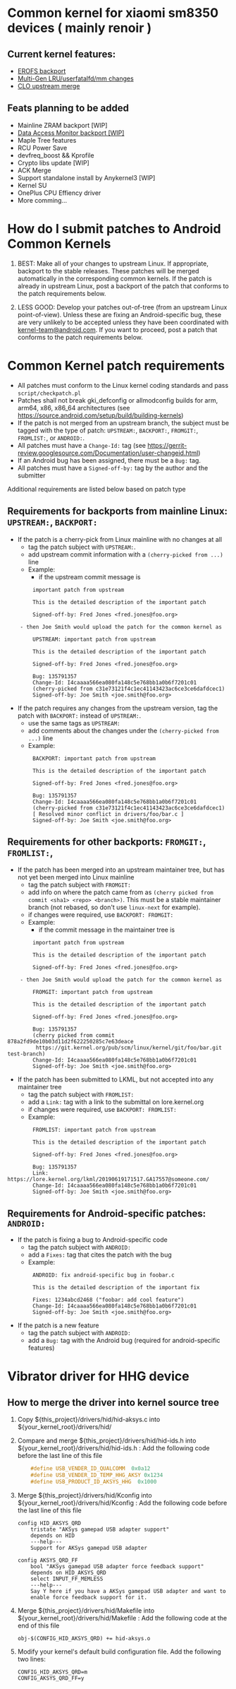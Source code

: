 # Common kernel for xiaomi sm8350 devices ( mainly renoir )

## Current kernel features:

- [EROFS backport](https://github.com/EndCredits/android_kernel_xiaomi_sm8350/tree/feat-erofs)
- [Multi-Gen LRU/userfatalfd/mm changes](https://github.com/EndCredits/android_kernel_xiaomi_sm8350/tree/feat-mm)
- [CLO upstream merge](https://github.com/EndCredits/android_kernel_xiaomi_sm8350/tree/baseline)

## Feats planning to be added

- Mainline ZRAM backport [WIP]
- [Data Access Monitor backport [WIP]](https://github.com/EndCredits/android_kernel_xiaomi_sm8350/tree/feat-damon)
- Maple Tree features
- RCU Power Save
- devfreq_boost && Kprofile
- Crypto libs update [WIP]
- ACK Merge
- Support standalone install by Anykernel3 [WIP]
- Kernel SU
- OnePlus CPU Effiency driver
- More comming...

# How do I submit patches to Android Common Kernels

1. BEST: Make all of your changes to upstream Linux. If appropriate, backport to the stable releases.
   These patches will be merged automatically in the corresponding common kernels. If the patch is already
   in upstream Linux, post a backport of the patch that conforms to the patch requirements below.

2. LESS GOOD: Develop your patches out-of-tree (from an upstream Linux point-of-view). Unless these are
   fixing an Android-specific bug, these are very unlikely to be accepted unless they have been
   coordinated with kernel-team@android.com. If you want to proceed, post a patch that conforms to the
   patch requirements below.

# Common Kernel patch requirements

- All patches must conform to the Linux kernel coding standards and pass `script/checkpatch.pl`
- Patches shall not break gki_defconfig or allmodconfig builds for arm, arm64, x86, x86_64 architectures
(see  https://source.android.com/setup/build/building-kernels)
- If the patch is not merged from an upstream branch, the subject must be tagged with the type of patch:
`UPSTREAM:`, `BACKPORT:`, `FROMGIT:`, `FROMLIST:`, or `ANDROID:`.
- All patches must have a `Change-Id:` tag (see https://gerrit-review.googlesource.com/Documentation/user-changeid.html)
- If an Android bug has been assigned, there must be a `Bug:` tag.
- All patches must have a `Signed-off-by:` tag by the author and the submitter

Additional requirements are listed below based on patch type

## Requirements for backports from mainline Linux: `UPSTREAM:`, `BACKPORT:`

- If the patch is a cherry-pick from Linux mainline with no changes at all
    - tag the patch subject with `UPSTREAM:`.
    - add upstream commit information with a `(cherry-picked from ...)` line
    - Example:
        - if the upstream commit message is
```
        important patch from upstream

        This is the detailed description of the important patch

        Signed-off-by: Fred Jones <fred.jones@foo.org>
```
        - then Joe Smith would upload the patch for the common kernel as
```
        UPSTREAM: important patch from upstream

        This is the detailed description of the important patch

        Signed-off-by: Fred Jones <fred.jones@foo.org>

        Bug: 135791357
        Change-Id: I4caaaa566ea080fa148c5e768bb1a0b6f7201c01
        (cherry-picked from c31e73121f4c1ec41143423ac6ce3ce6dafdcec1)
        Signed-off-by: Joe Smith <joe.smith@foo.org>
```

- If the patch requires any changes from the upstream version, tag the patch with `BACKPORT:`
instead of `UPSTREAM:`.
    - use the same tags as `UPSTREAM:`
    - add comments about the changes under the `(cherry-picked from ...)` line
    - Example:
```
        BACKPORT: important patch from upstream

        This is the detailed description of the important patch

        Signed-off-by: Fred Jones <fred.jones@foo.org>

        Bug: 135791357
        Change-Id: I4caaaa566ea080fa148c5e768bb1a0b6f7201c01
        (cherry-picked from c31e73121f4c1ec41143423ac6ce3ce6dafdcec1)
        [ Resolved minor conflict in drivers/foo/bar.c ]
        Signed-off-by: Joe Smith <joe.smith@foo.org>
```

## Requirements for other backports: `FROMGIT:`, `FROMLIST:`,

- If the patch has been merged into an upstream maintainer tree, but has not yet
been merged into Linux mainline
    - tag the patch subject with `FROMGIT:`
    - add info on where the patch came from as `(cherry picked from commit <sha1> <repo> <branch>)`. This
must be a stable maintainer branch (not rebased, so don't use `linux-next` for example).
    - if changes were required, use `BACKPORT: FROMGIT:`
    - Example:
        - if the commit message in the maintainer tree is
```
        important patch from upstream

        This is the detailed description of the important patch

        Signed-off-by: Fred Jones <fred.jones@foo.org>
```
        - then Joe Smith would upload the patch for the common kernel as
```
        FROMGIT: important patch from upstream

        This is the detailed description of the important patch

        Signed-off-by: Fred Jones <fred.jones@foo.org>

        Bug: 135791357
        (cherry picked from commit 878a2fd9de10b03d11d2f622250285c7e63deace
         https://git.kernel.org/pub/scm/linux/kernel/git/foo/bar.git test-branch)
        Change-Id: I4caaaa566ea080fa148c5e768bb1a0b6f7201c01
        Signed-off-by: Joe Smith <joe.smith@foo.org>
```


- If the patch has been submitted to LKML, but not accepted into any maintainer tree
    - tag the patch subject with `FROMLIST:`
    - add a `Link:` tag with a link to the submittal on lore.kernel.org
    - if changes were required, use `BACKPORT: FROMLIST:`
    - Example:
```
        FROMLIST: important patch from upstream

        This is the detailed description of the important patch

        Signed-off-by: Fred Jones <fred.jones@foo.org>

        Bug: 135791357
        Link: https://lore.kernel.org/lkml/20190619171517.GA17557@someone.com/
        Change-Id: I4caaaa566ea080fa148c5e768bb1a0b6f7201c01
        Signed-off-by: Joe Smith <joe.smith@foo.org>
```

## Requirements for Android-specific patches: `ANDROID:`

- If the patch is fixing a bug to Android-specific code
    - tag the patch subject with `ANDROID:`
    - add a `Fixes:` tag that cites the patch with the bug
    - Example:
```
        ANDROID: fix android-specific bug in foobar.c

        This is the detailed description of the important fix

        Fixes: 1234abcd2468 ("foobar: add cool feature")
        Change-Id: I4caaaa566ea080fa148c5e768bb1a0b6f7201c01
        Signed-off-by: Joe Smith <joe.smith@foo.org>
```

- If the patch is a new feature
    - tag the patch subject with `ANDROID:`
    - add a `Bug:` tag with the Android bug (required for android-specific features)

# Vibrator driver for HHG device
## How to merge the driver into kernel source tree

 1. Copy \${this_project}/drivers/hid/hid-aksys.c into \${your_kernel_root}/drivers/hid/

 2. Compare and merge \${this_project}/drivers/hid/hid-ids.h into \${your_kernel_root}/drivers/hid/hid-ids.h :
 Add the following code before the last line of this file

    ```c
		#define USB_VENDER_ID_QUALCOMM  0x0a12
		#define USB_VENDER_ID_TEMP_HHG_AKSY 0x1234
		#define USB_PRODUCT_ID_AKSYS_HHG  0x1000
    ```

 3. Merge \${this_project}/drivers/hid/Kconfig into \${your_kernel_root}/drivers/hid/Kconfig :
Add the following code before the last line of this file

		config HID_AKSYS_QRD
    		tristate "AKSys gamepad USB adapter support"
    		depends on HID
    		---help---
    		Support for AKSys gamepad USB adapter

    	config AKSYS_QRD_FF
    		bool "AKSys gamepad USB adapter force feedback support"
    		depends on HID_AKSYS_QRD
    		select INPUT_FF_MEMLESS
    		---help---
    		Say Y here if you have a AKSys gamepad USB adapter and want to
    		enable force feedback support for it.
    		
 4. Merge \${this_project}/drivers/hid/Makefile into \${your_kernel_root}/drivers/hid/Makefile :
 Add the following code at the end of this file

		obj-$(CONFIG_HID_AKSYS_QRD)	+= hid-aksys.o
		
 5. Modify your kernel's default build configuration file. Add the following two lines:

        CONFIG_HID_AKSYS_QRD=m
        CONFIG_AKSYS_QRD_FF=y
